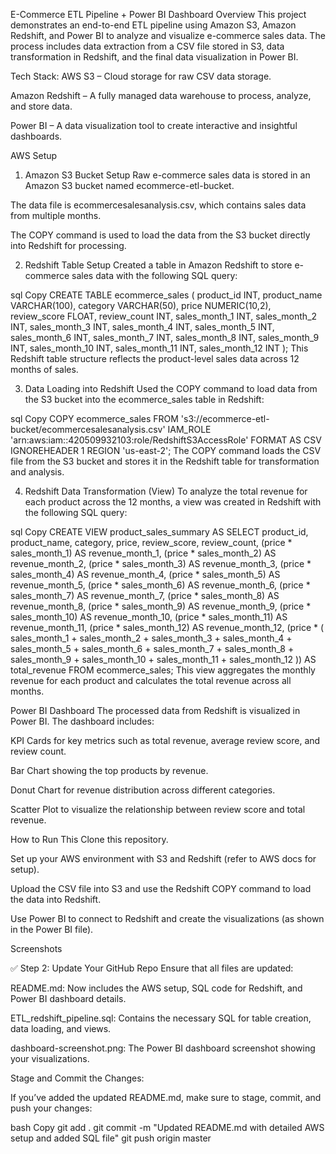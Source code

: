 E-Commerce ETL Pipeline + Power BI Dashboard
Overview
This project demonstrates an end-to-end ETL pipeline using Amazon S3, Amazon Redshift, and Power BI to analyze and visualize e-commerce sales data. The process includes data extraction from a CSV file stored in S3, data transformation in Redshift, and the final data visualization in Power BI.

Tech Stack:
AWS S3 – Cloud storage for raw CSV data storage.

Amazon Redshift – A fully managed data warehouse to process, analyze, and store data.

Power BI – A data visualization tool to create interactive and insightful dashboards.

AWS Setup
1. Amazon S3 Bucket Setup
Raw e-commerce sales data is stored in an Amazon S3 bucket named ecommerce-etl-bucket.

The data file is ecommercesalesanalysis.csv, which contains sales data from multiple months.

The COPY command is used to load the data from the S3 bucket directly into Redshift for processing.

2. Redshift Table Setup
Created a table in Amazon Redshift to store e-commerce sales data with the following SQL query:

sql
Copy
CREATE TABLE ecommerce_sales (
    product_id INT,
    product_name VARCHAR(100),
    category VARCHAR(50),
    price NUMERIC(10,2),
    review_score FLOAT,
    review_count INT,
    sales_month_1 INT,
    sales_month_2 INT,
    sales_month_3 INT,
    sales_month_4 INT,
    sales_month_5 INT,
    sales_month_6 INT,
    sales_month_7 INT,
    sales_month_8 INT,
    sales_month_9 INT,
    sales_month_10 INT,
    sales_month_11 INT,
    sales_month_12 INT
);
This Redshift table structure reflects the product-level sales data across 12 months of sales.

3. Data Loading into Redshift
Used the COPY command to load data from the S3 bucket into the ecommerce_sales table in Redshift:

sql
Copy
COPY ecommerce_sales
FROM 's3://ecommerce-etl-bucket/ecommercesalesanalysis.csv'
IAM_ROLE 'arn:aws:iam::420509932103:role/RedshiftS3AccessRole'
FORMAT AS CSV
IGNOREHEADER 1
REGION 'us-east-2';
The COPY command loads the CSV file from the S3 bucket and stores it in the Redshift table for transformation and analysis.

4. Redshift Data Transformation (View)
To analyze the total revenue for each product across the 12 months, a view was created in Redshift with the following SQL query:

sql
Copy
CREATE VIEW product_sales_summary AS
SELECT 
    product_id,
    product_name,
    category,
    price,
    review_score,
    review_count,
    (price * sales_month_1) AS revenue_month_1,
    (price * sales_month_2) AS revenue_month_2,
    (price * sales_month_3) AS revenue_month_3,
    (price * sales_month_4) AS revenue_month_4,
    (price * sales_month_5) AS revenue_month_5,
    (price * sales_month_6) AS revenue_month_6,
    (price * sales_month_7) AS revenue_month_7,
    (price * sales_month_8) AS revenue_month_8,
    (price * sales_month_9) AS revenue_month_9,
    (price * sales_month_10) AS revenue_month_10,
    (price * sales_month_11) AS revenue_month_11,
    (price * sales_month_12) AS revenue_month_12,
    (price * (
        sales_month_1 + sales_month_2 + sales_month_3 + sales_month_4 +
        sales_month_5 + sales_month_6 + sales_month_7 + sales_month_8 +
        sales_month_9 + sales_month_10 + sales_month_11 + sales_month_12
    )) AS total_revenue
FROM ecommerce_sales;
This view aggregates the monthly revenue for each product and calculates the total revenue across all months.

Power BI Dashboard
The processed data from Redshift is visualized in Power BI. The dashboard includes:

KPI Cards for key metrics such as total revenue, average review score, and review count.

Bar Chart showing the top products by revenue.

Donut Chart for revenue distribution across different categories.

Scatter Plot to visualize the relationship between review score and total revenue.

How to Run This
Clone this repository.

Set up your AWS environment with S3 and Redshift (refer to AWS docs for setup).

Upload the CSV file into S3 and use the Redshift COPY command to load the data into Redshift.

Use Power BI to connect to Redshift and create the visualizations (as shown in the Power BI file).

Screenshots


✅ Step 2: Update Your GitHub Repo
Ensure that all files are updated:

README.md: Now includes the AWS setup, SQL code for Redshift, and Power BI dashboard details.

ETL_redshift_pipeline.sql: Contains the necessary SQL for table creation, data loading, and views.

dashboard-screenshot.png: The Power BI dashboard screenshot showing your visualizations.

Stage and Commit the Changes:

If you’ve added the updated README.md, make sure to stage, commit, and push your changes:

bash
Copy
git add .
git commit -m "Updated README.md with detailed AWS setup and added SQL file"
git push origin master
